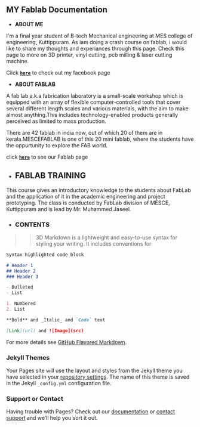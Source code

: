 
## MY Fablab Documentation

+ **ABOUT ME** 

I'm a final year student of B-tech Mechanical engineering at MES college of engineering,
Kuttippuram. As iam doing a crash course on fablab, i would like to share my thoughts and 
experiances through this page. Check this page to more on 3D printer, vinyl cutting, pcb 
milling & laser cutting machine.

Click [**`here`**](https://www.facebook.com/sahalcity) to check out my facebook page

+ **ABOUT FABLAB**

A fab lab a.k.a fabrication laboratory is a small-scale workshop which is equipped with an array of flexible computer-controlled tools that cover several different length scales and various materials, with the aim to make almost anything.This includes technology-enabled products generally perceived as limited to mass production.

There are 42 fablab in india now, out of which 20 of them are in kerala.MESCEFABLAB is one of this 20 mini fablab, where the students have the oppurtunity to explore the FAB world.

click [**`here`**](https://www.fablabs.io/labs/mesce) to see our Fablab page

+ ## FABLAB TRAINING

This course gives an introductory knowledge to the students about FabLab and the application of it in the academic engineering and project prototyping. The class is conducted by FabLab division of MESCE, Kuttippuram and is lead by Mr. Muhammed Jaseel.

+ ### CONTENTS
>> 3D
Markdown is a lightweight and easy-to-use syntax for styling your writing. It includes conventions for

```markdown
Syntax highlighted code block

# Header 1
## Header 2
### Header 3

- Bulleted
- List

1. Numbered
2. List

**Bold** and _Italic_ and `Code` text

[Link](url) and ![Image](src)
```

For more details see [GitHub Flavored Markdown](https://guides.github.com/features/mastering-markdown/).

### Jekyll Themes

Your Pages site will use the layout and styles from the Jekyll theme you have selected in your [repository settings](https://github.com/sahalsalam/sahalsalam.github.io/settings). The name of this theme is saved in the Jekyll `_config.yml` configuration file.

### Support or Contact

Having trouble with Pages? Check out our [documentation](https://help.github.com/categories/github-pages-basics/) or [contact support](https://github.com/contact) and we’ll help you sort it out.
